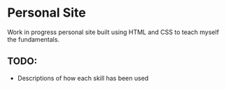 # Personal Site

Work in progress personal site built using HTML and CSS to teach myself the fundamentals.

## TODO:
* Descriptions of how each skill has been used
